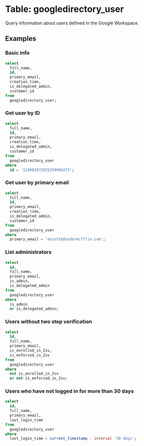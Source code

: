 # Table: googledirectory_user

Query information about users defined in the Google Workspace.

## Examples

### Basic info

```sql
select
  full_name,
  id,
  primary_email,
  creation_time,
  is_delegated_admin,
  customer_id
from
  googledirectory_user;
```

### Get user by ID

```sql
select
  full_name,
  id,
  primary_email,
  creation_time,
  is_delegated_admin,
  customer_id
from
  googledirectory_user
where
  id = '119982672925259996273';
```

### Get user by primary email

```sql
select
  full_name,
  id,
  primary_email,
  creation_time,
  is_delegated_admin,
  customer_id
from
  googledirectory_user
where
  primary_email = 'mscott@dundermifflin.com';
```

### List administrators

```sql
select
  id,
  full_name,
  primary_email,
  is_admin,
  is_delegated_admin
from
  googledirectory_user
where
  is_admin
  or is_delegated_admin;
```

### Users without two step verification

```sql
select
  id,
  full_name,
  primary_email,
  is_enrolled_in_2sv,
  is_enforced_in_2sv
from
  googledirectory_user
where
  not is_enrolled_in_2sv
  or not is_enforced_in_2sv;
```

### Users who have not logged in for more than 30 days

```sql
select
  id,
  full_name,
  primary_email,
  last_login_time
from
  googledirectory_user
where
  last_login_time < current_timestamp - interval '30 days';
```
